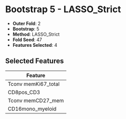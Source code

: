 # Bootstrap 5 - LASSO_Strict

- **Outer Fold**: 2
- **Bootstrap**: 5
- **Method**: LASSO_Strict
- **Fold Seed**: 47
- **Features Selected**: 4

## Selected Features

| Feature |
|---------|
| Tconv memKi67_total |
| CD8pos_CD3 |
| Tconv memCD27_mem |
| CD16mono_myeloid |
